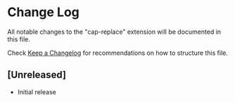 # Change Log
All notable changes to the "cap-replace" extension will be documented in this file.

Check [Keep a Changelog](http://keepachangelog.com/) for recommendations on how to structure this file.

## [Unreleased]
- Initial release